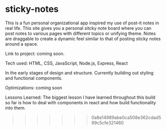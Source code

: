 
# sticky-notes

This is a fun personal organizational app inspired my use of post-it notes in real life. This site gives you a personal sitcky note board where you can post notes to various pages with different topics or unifying theme. Notes are draggable to create a dynamic feel similar to that of posting sticky notes around a space.

Link to project: coming soon.

Tech used: HTML, CSS, JavaScript, Node.js, Express, React

In the early stages of design and structure. Currently building out styling and functional components.

Optimizations: coming soon

Lessons Learned: The biggest lesson I have learned throughout this build so far is how to deal with components in react and how build functionality into them.
>>>>>>> 0a8e14989abe0ca508e362cdad599c5cfe321460

